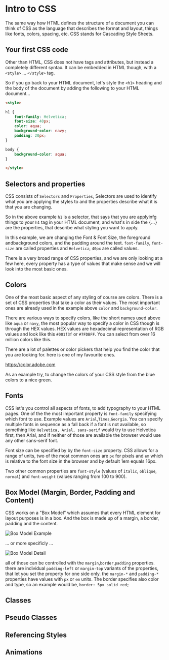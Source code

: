 # Intro to CSS

The same way how HTML defines the structure of a document you can think
of CSS as the language that describes the format and layout, things like fonts, colors, spacing, etc. 
CSS stands for Cascading Style Sheets.

## Your first CSS code

Other than HTML, CSS does not have tags and attributes, but instead a completely different syntax. It can be embedded in HTML though, with a `<style>` ... `</style>` tag.

So if you go back to your HTML document, let's style the `<h1>` heading and the body of the document by adding the following to your HTML document...

~~~~ html
<style>

h1 {
    font-family: Helvetica;
    font-size: 40px;
    color: aqua; 
    background-color: navy; 
    padding: 20px;
}

body {
    background-color: aqua;
}

</style>

~~~~


## Selectors and properties

CSS consists of `Selectors` and `Properties`, Selectors are used to identify what you are applying the styles to and the properties describe what it is that you are changing.

So in the above example `h1` is a selector, that says that you are applyinfg things to your `h1` tag in your HTML document, and what's in side the `{`...`}` are the properties, that describe what styling you want to apply.

In this example, we are changing the Font & Font Size, the foreground andbackground colors, and the padding around the text. `font-family`, `font-size` are called properties and `Helvetica`, `40px` are called values.

There is a very broad range of CSS properties, and we are only looking at a few here, every property has a type of values that make sense and we will look into the most basic ones.

## Colors

One of the most basic aspect of any styling of course are colors. There is a set of CSS properties that take a color as their values. The most important ones are already used in the example above `color` and `background-color`.

There are various ways to specify colors, like the short names used above like `aqua` or `navy`, the most popular way to specify a color in CSS though is through the HEX values.
HEX values are hexadecimal representation of RGB values and look like this `#001f3f` or `#7FDBFF`. You can select from over 16 million colors like this.

There are a lot of palettes or color pickers that help you find the color that you are looking for. here is one of my favourite ones.

https://color.adobe.com

As an example try, to change the colors of your CSS style from the blue colors to a nice green.


## Fonts

CSS let's you control all aspects of fonts, to add typography to your HTML pages. One of the the most important property is `font-family` specifying which font to use. Example values are `Arial`,`Times`,`Georgia`. You can specify multiple fonts in sequence as a fall back if a font is not available, so something like `Helvetica, Arial, sans-serif` would try to use Helvetica first, then Arial, and if neither of those are available the browser would use any other sans-serif font.

Font size can be specified by by the `font-size` property. CSS allows for a range of units, two of the most common ones are `px` for pixels and `em` which is relative to the font size in the browser and by default 1em equals 16px.

Two other common properties are `font-style` (values of `italic`, `oblique`, `normal`) and `font-weight` (values ranging from 100 to 900).

## Box Model (Margin, Border, Padding and Content)

CSS works on a "Box Model" which assumes that every HTML element for layout purposes is in a box. And the box is made up of a margin, a border, padding and the content.

![Box Model Example](https://stuyhsdesign.files.wordpress.com/2015/10/box-model.png)

... or more specificly ...

![Box Model Detail](https://i.pinimg.com/originals/b1/79/76/b179765cbff3d5c6ac2f6cc932293af5.png)

all of those can be controlled with the `margin`,`border`,`padding` properties. there are individual `padding-left` or `margin-top` variants of the properties, that let you set the property for one side only. the `margin-*` and `padding-*` properties have values with `px` or `em` units. The border specifies also color and type, so an example would be, `border: 5px solid red;`

## Classes

## Pseudo Classes

## Referencing Styles

## Animations

